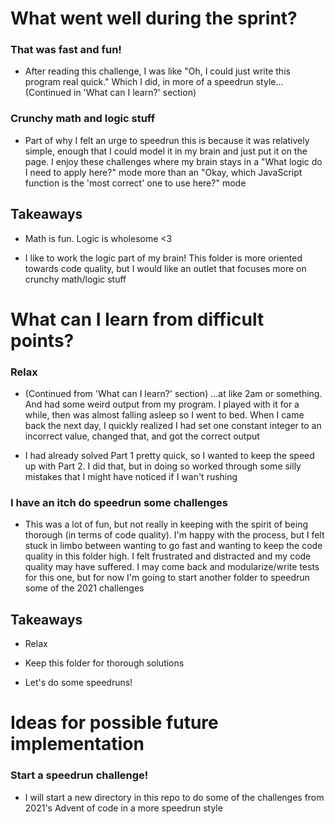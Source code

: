 # What went well during the sprint?

### That was fast and fun!

- After reading this challenge, I was like "Oh, I could just write this program real quick." Which I did, in more of a speedrun style... (Continued in 'What can I learn?' section)

### Crunchy math and logic stuff

- Part of why I felt an urge to speedrun this is because it was relatively simple, enough that I could model it in my brain and just put it on the page. I enjoy these challenges where my brain stays in a "What logic do I need to apply here?" mode more than an "Okay, which JavaScript function is the 'most correct' one to use here?" mode

## Takeaways

- Math is fun. Logic is wholesome <3

- I like to work the logic part of my brain! This folder is more oriented towards code quality, but I would like an outlet that focuses more on crunchy math/logic stuff

# What can I learn from difficult points?

### Relax

- (Continued from 'What can I learn?' section) ...at like 2am or something. And had some weird output from my program. I played with it for a while, then was almost falling asleep so I went to bed. When I came back the next day, I quickly realized I had set one constant integer to an incorrect value, changed that, and got the correct output

- I had already solved Part 1 pretty quick, so I wanted to keep the speed up with Part 2. I did that, but in doing so worked through some silly mistakes that I might have noticed if I wan't rushing

### I have an itch do speedrun some challenges

- This was a lot of fun, but not really in keeping with the spirit of being thorough (in terms of code quality). I'm happy with the process, but I felt stuck in limbo between wanting to go fast and wanting to keep the code quality in this folder high. I felt frustrated and distracted and my code quality may have suffered. I may come back and modularize/write tests for this one, but for now I'm going to start another folder to speedrun some of the 2021 challenges

## Takeaways

- Relax

- Keep this folder for thorough solutions

- Let's do some speedruns!

# Ideas for possible future implementation

### Start a speedrun challenge!

- I will start a new directory in this repo to do some of the challenges from 2021's Advent of code in a more speedrun style
